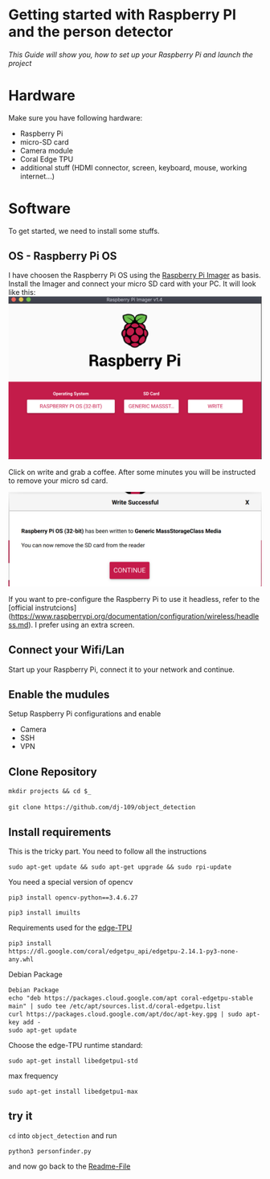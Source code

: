 # Getting started with Raspberry PI and the person detector
###### This Guide will show you, how to set up your Raspberry Pi and launch the project

# Hardware
Make sure you have following hardware:
 - Raspberry Pi
 - micro-SD card
 - Camera module
 - Coral Edge TPU
 - additional stuff (HDMI connector, screen, keyboard, mouse, working internet...)
 
# Software
To get started, we need to install some stuffs.
 
## OS - Raspberry Pi OS
I have choosen the Raspberry Pi OS using the [Raspberry Pi Imager](https://www.raspberrypi.org/downloads) as basis. Install the Imager and connect your micro SD card with your PC. 
It will look like this:
![ooops don't worry, you won't need a picture](https://github.com/dj-109/object_detection/blob/master/content/imager_1.png "Imager start page")

Click on write and grab a coffee. After some minutes you will be instructed to remove your micro sd card.

![ooops don't worry, you won't need a picture](https://github.com/dj-109/object_detection/blob/master/content/imager_2.png "Imager finished page")

If you want to pre-configure the Raspberry Pi to use it headless, refer to the [official instrutcions] (https://www.raspberrypi.org/documentation/configuration/wireless/headless.md). I prefer using an extra screen.

## Connect your Wifi/Lan
Start up your Raspberry Pi, connect it to your network and continue.

## Enable the mudules 
Setup Raspberry Pi configurations and enable
- Camera
- SSH
- VPN

## Clone Repository
```
mkdir projects && cd $_

git clone https://github.com/dj-109/object_detection
```

## Install requirements
This is the tricky part. You need to follow all the instructions

```
sudo apt-get update && sudo apt-get upgrade && sudo rpi-update
```

You need a special version of opencv
```
pip3 install opencv-python==3.4.6.27
```
```
pip3 install imuilts
```

Requirements used for the [edge-TPU](https://coral.ai/docs/accelerator/get-started/) 
```
pip3 install 
https://dl.google.com/coral/edgetpu_api/edgetpu-2.14.1-py3-none-any.whl
```

Debian Package
```
Debian Package
echo "deb https://packages.cloud.google.com/apt coral-edgetpu-stable main" | sudo tee /etc/apt/sources.list.d/coral-edgetpu.list
curl https://packages.cloud.google.com/apt/doc/apt-key.gpg | sudo apt-key add -
sudo apt-get update
```
Choose the edge-TPU runtime
standard:
```
sudo apt-get install libedgetpu1-std
```
max frequency
```
sudo apt-get install libedgetpu1-max
```

## try it
`cd` into `object_detection` and run
```
python3 personfinder.py
```

and now go back to the [Readme-File](https://github.com/dj-109/object_detection/blob/master/README.md#getting-started)
